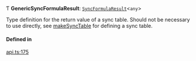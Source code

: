 Ƭ **GenericSyncFormulaResult**: [`SyncFormulaResult`](../interfaces/SyncFormulaResult.md)<`any`\>

Type definition for the return value of a sync table.
Should not be necessary to use directly, see [makeSyncTable](../functions/makeSyncTable.md)
for defining a sync table.

#### Defined in

[api.ts:175](https://github.com/coda/packs-sdk/blob/main/api.ts#L175)
